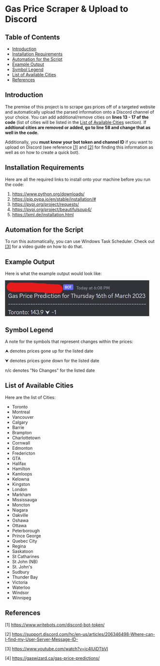 # Gas Price Scraper & Upload to Discord

## Table of Contents

- [Introduction](#Introduction)
- [Installation Requirements](#Installation-Requirements)
- [Automation for the Script](#Automation-for-the-Script)
- [Example Output](#Example-Output)
- [Symbol Legend](#Symbol-Legend)
- [List of Available Cities](#List-of-Available-Cities)
- [References](#References)

<h2 id="#Introduction">Introduction</h2>

The premise of this project is to scrape gas prices off of a targeted website and automatically upload the parsed information onto a Discord channel of your choice. You can add additional/remove cities on **lines 13 - 17 of the code** (list of cities will be listed in the [List of Available Cities](#List-of-Available-Cities) section). If **addtional cities are removed or added, go to line 58 and change that as well in the code.**

Additionally, you **must know your bot token and channel ID** if you want to upload on Discord (see reference [[1]](#References) and [[2]](#References) for finding this information as well as on how to create a quick bot).

<h2 id="#Installation-Requirements">Installation Requirements</h2>

Here are all the required links to install onto your machine before you run the code:

1. https://www.python.org/downloads/
2. https://pip.pypa.io/en/stable/installation/#
3. https://pypi.org/project/requests/
4. https://pypi.org/project/beautifulsoup4/
5. https://lxml.de/installation.html

<h2 id="#Automation-for-the-Script">Automation for the Script</h2>

To run this automatically, you can use Windows Task Scheduler. Check out [[3]](#References) for a video guide on how to do that.

 <h2 id="#Example-Output">Example Output</h2>

Here is what the example output would look like:

![My Image](images/git-image.jpg)

<h2 id="#Symbol-Legend">Symbol Legend</h2>

A note for the symbols that represent changes within the prices: 

⮝ denotes prices gone up for the listed date

⮟ denotes prices gone down for the listed date

n/c denotes "No Changes" for the listed date

<h2 id="#List-of-Available-Cities">List of Available Cities</h2>

Here are the list of Cities:

- Toronto
- Montreal
- Vancouver
- Calgary
- Barrie
- Brampton
- Charlottetown
- Cornwall
- Edmonton
- Fredericton
- GTA
- Halifax
- Hamilton
- Kamloops
- Kelowna
- Kingston
- London
- Markham
- Mississauga
- Moncton
- Niagara
- Oakville
- Oshawa
- Ottawa
- Peterborough
- Prince George
- Quebec City
- Regina
- Saskatoon
- St Catharines
- St John (NB)
- St. John's
- Sudbury
- Thunder Bay
- Victoria
- Waterloo
- Windsor
- Winnipeg

## References

[1] https://www.writebots.com/discord-bot-token/

[2] https://support.discord.com/hc/en-us/articles/206346498-Where-can-I-find-my-User-Server-Message-ID-

[3] https://www.youtube.com/watch?v=ic4lUiDTbVI

[4] https://gaswizard.ca/gas-price-predictions/
